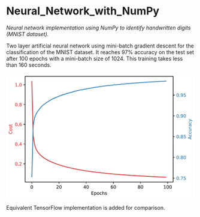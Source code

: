 # Neural_Network_with_NumPy
*Neural network implementation using NumPy to identify handwritten digits (MNIST dataset).*

Two layer artificial neural network using mini-batch gradient descent for the classification of the MNIST dataset. 
It reaches 97% accuracy on the test set after 100 epochs with a mini-batch size of 1024. This training takes less than 160 seconds.

![Training Metrics](https://github.com/NikkiL3001/Neural_Network_with_NumPy/blob/master/training_plot.png)

Equivalent TensorFlow implementation is added for comparison.
